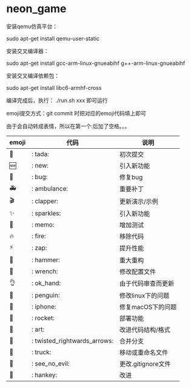 # neon_game

安装qemu仿真平台：

sudo apt-get install qemu-user-static

安装交叉编译器：

sudo apt-get install gcc-arm-linux-gnueabihf g++-arm-linux-gnueabihf

安装交叉编译依赖包：

sudo apt-get install libc6-armhf-cross

编译完成后，执行：
./run.sh xxx
即可运行

emoji提交方式：git commit 时把对应的emoji代码填上即可

由于会自动转成表情，所以在第一个:后加了空格。。。

| emoji                       | 代码                         | 说明               |
| --------------------------- | ---------------------------- | ------------------ |
| :tada:                      | : tada:                      | 初次提交           |
| :new:                       | : new:                       | 引入新功能         |
| :bug:                       | : bug:                       | 修复bug            |
| :ambulance:                 | : ambulance:                 | 重要补丁           |
| :clapper:                   | : clapper:                   | 更新演示/示例      |
| :sparkles:                  | : sparkles:                  | 引入新功能         |
| :memo:                      | : memo:                      | 增加测试           |
| :fire:                      | : fire:                      | 移除代码           |
| :zap:                       | : zap:                       | 提升性能           |
| :hammer:                    | : hammer:                    | 重大重构           |
| :wrench:                    | : wrench:                    | 修改配置文件       |
| :ok_hand:                   | : ok_hand:                   | 由于代码审查而更新 |
| :penguin:                   | : penguin:                   | 修改linux下的问题  |
| :iphone:                    | : iphone:                    | 修复macOS下的问题  |
| :rocket:                    | : rocket:                    | 部署功能           |
| :art:                       | : art:                       | 改进代码结构/格式  |
| :twisted_rightwards_arrows: | : twisted_rightwards_arrows: | 合并分支           |
| :truck:                     | : truck:                     | 移动或重命名文件   |
| :see_no_evil:               | : see_no_evil:               | 更改.gitignore文件 |
| :hankey:                    | : hankey:                    | 改进               |